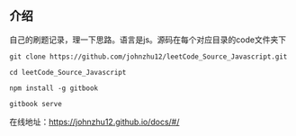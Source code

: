 ## 介绍

自己的刷题记录，理一下思路。语言是js。源码在每个对应目录的code文件夹下

```shell
git clone https://github.com/johnzhu12/leetCode_Source_Javascript.git

cd leetCode_Source_Javascript

npm install -g gitbook

gitbook serve
```

在线地址：https://johnzhu12.github.io/docs/#/

